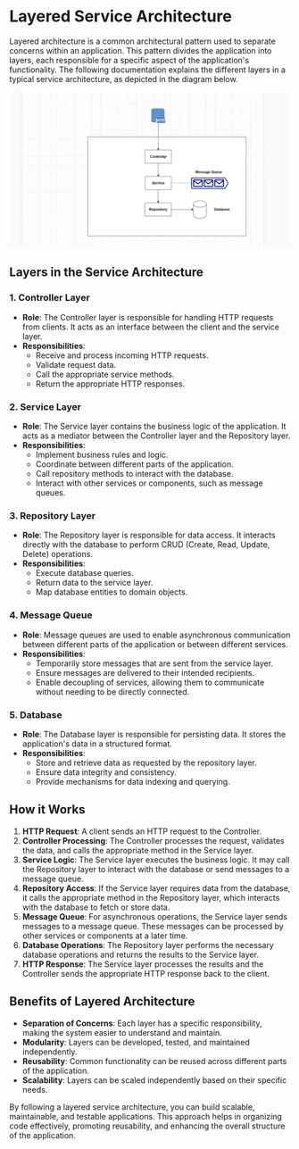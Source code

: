 # Layered Service Architecture

Layered architecture is a common architectural pattern used to separate concerns within an application. This pattern divides the application into layers, each responsible for a specific aspect of the application's functionality. The following documentation explains the different layers in a typical service architecture, as depicted in the diagram below.

![Layered Service Architecture](./images/layered-service-architecure.jpg)

## Layers in the Service Architecture

### 1. Controller Layer

- **Role**: The Controller layer is responsible for handling HTTP requests from clients. It acts as an interface between the client and the service layer.
- **Responsibilities**:
    - Receive and process incoming HTTP requests.
    - Validate request data.
    - Call the appropriate service methods.
    - Return the appropriate HTTP responses.

### 2. Service Layer

- **Role**: The Service layer contains the business logic of the application. It acts as a mediator between the Controller layer and the Repository layer.
- **Responsibilities**:
    - Implement business rules and logic.
    - Coordinate between different parts of the application.
    - Call repository methods to interact with the database.
    - Interact with other services or components, such as message queues.

### 3. Repository Layer

- **Role**: The Repository layer is responsible for data access. It interacts directly with the database to perform CRUD (Create, Read, Update, Delete) operations.
- **Responsibilities**:
    - Execute database queries.
    - Return data to the service layer.
    - Map database entities to domain objects.

### 4. Message Queue

- **Role**: Message queues are used to enable asynchronous communication between different parts of the application or between different services.
- **Responsibilities**:
    - Temporarily store messages that are sent from the service layer.
    - Ensure messages are delivered to their intended recipients.
    - Enable decoupling of services, allowing them to communicate without needing to be directly connected.

### 5. Database

- **Role**: The Database layer is responsible for persisting data. It stores the application's data in a structured format.
- **Responsibilities**:
    - Store and retrieve data as requested by the repository layer.
    - Ensure data integrity and consistency.
    - Provide mechanisms for data indexing and querying.

## How it Works

1. **HTTP Request**: A client sends an HTTP request to the Controller.
2. **Controller Processing**: The Controller processes the request, validates the data, and calls the appropriate method in the Service layer.
3. **Service Logic**: The Service layer executes the business logic. It may call the Repository layer to interact with the database or send messages to a message queue.
4. **Repository Access**: If the Service layer requires data from the database, it calls the appropriate method in the Repository layer, which interacts with the database to fetch or store data.
5. **Message Queue**: For asynchronous operations, the Service layer sends messages to a message queue. These messages can be processed by other services or components at a later time.
6. **Database Operations**: The Repository layer performs the necessary database operations and returns the results to the Service layer.
7. **HTTP Response**: The Service layer processes the results and the Controller sends the appropriate HTTP response back to the client.

## Benefits of Layered Architecture

- **Separation of Concerns**: Each layer has a specific responsibility, making the system easier to understand and maintain.
- **Modularity**: Layers can be developed, tested, and maintained independently.
- **Reusability**: Common functionality can be reused across different parts of the application.
- **Scalability**: Layers can be scaled independently based on their specific needs.

By following a layered service architecture, you can build scalable, maintainable, and testable applications. This approach helps in organizing code effectively, promoting reusability, and enhancing the overall structure of the application.
